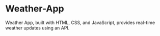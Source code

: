 # Weather-App
Weather App, built with HTML, CSS, and JavaScript, provides real-time weather updates using an API.
